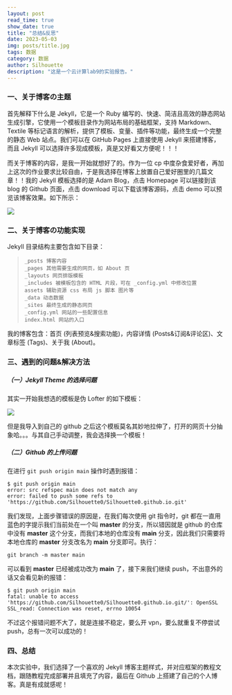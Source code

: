 ```yaml
---
layout: post
read_time: true
show_date: true
title: "总结&反思"
date: 2023-05-03
img: posts/title.jpg
tags: 数据
category: 数据
author: Silhouette
description: "这是一个云计算lab9的实验报告。"
---
```


 

### 一、关于博客の主题

首先解释下什么是 Jekyll，它是一个 Ruby 编写的、快速、简洁且高效的静态网站生成引擎，它使用一个模板目录作为网站布局的基础框架，支持 Markdown、Textile 等标记语言的解析，提供了模板、变量、插件等功能，最终生成一个完整的静态 Web 站点。我们可以在 GitHub Pages 上直接使用 Jekyll 来搭建博客，而且 Jekyll 可以选择许多现成模板，真是又好看又方便呢！！！

而关于博客的内容，是我一开始就想好了的。作为一位 cp 中度杂食爱好者，再加上这次的作业要求比较自由，于是我选择在博客上放置自己爱好圈里的几篇文章！！我的 Jekyll 模板选择的是 Adam Blog，点击 Homepage 可以链接到该 blog 的 Github 页面，点击 download 可以下载该博客源码，点击 demo 可以预览该博客效果。如下所示：

![](posts/adam.png)





### 二、关于博客の功能实现

Jekyll 目录结构主要包含如下目录：

> ```
> _posts 博客内容
> _pages 其他需要生成的网页，如 About 页
> _layouts 网页排版模板
> _includes 被模板包含的 HTML 片段，可在 _config.yml 中修改位置
> assets 辅助资源 css 布局 js 脚本 图片等
> _data 动态数据
> _sites 最终生成的静态网页
> _config.yml 网站的一些配置信息
> index.html 网站的入口
> ```

我的博客包含：首页 (列表预览&搜索功能)，内容详情 (Posts&订阅&评论区)、文章标签 (Tags)、关于我 (About)。





### 三、遇到的问题&解决方法

##### （一）Jekyll Theme 的选择问题

其实一开始我想选的模板是伪 Lofter 的如下模板：

![](posts/lofter.jpg)

但是我导入到自己的 github 之后这个模板莫名其妙地拉伸了，打开的网页十分抽象哈。。。与其自己手动调整，我会选择换一个模板！



##### （二）Github 的上传问题

在进行 `git push origin main` 操作时遇到报错：

```
$ git push origin main
error: src refspec main does not match any
error: failed to push some refs to 'https://github.com/Silhouette0/Silhouette0.github.io.git'
```

我们发现，上面步骤错误的原因是，在我们每次使用 git 指令时，git 都在一直用蓝色的字提示我们当前处在一个叫 **master** 的分支，所以错因就是 github 的仓库中没有 **master** 这个分支，而我们本地的仓库没有 **main** 分支，因此我们只需要将本地仓库的 **master** 分支改名为 **main** 分支即可。执行：

```
git branch -m master main
```

可以看到 **master** 已经被成功改为 **main** 了，接下来我们继续 push，不出意外的话又会看见新的报错：

```
$ git push origin main
fatal: unable to access 'https://github.com/Silhouette0/Silhouette0.github.io.git/': OpenSSL SSL_read: Connection was reset, errno 10054
```

不过这个报错问题不大了，就是连接不稳定，要么开 vpn，要么就重复不停尝试 push，总有一次可以成功的！





### 四、总结

本次实验中，我们选择了一个喜欢的 Jekyll 博客主题样式，并对应框架的教程文档，跟随教程完成部署并且填充了内容，最后在 Github 上搭建了自己的个人博客。真是有成就感呢！